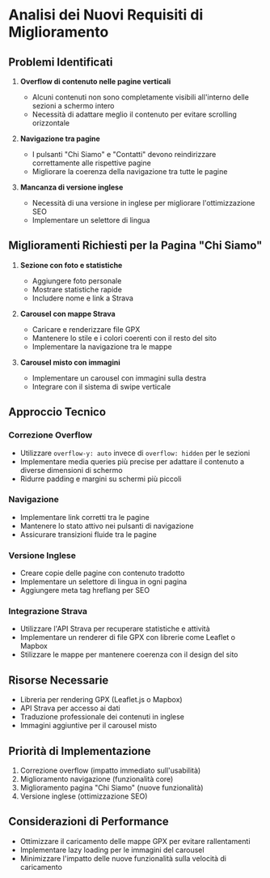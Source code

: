 # Analisi dei Nuovi Requisiti di Miglioramento

## Problemi Identificati
1. **Overflow di contenuto nelle pagine verticali**
   - Alcuni contenuti non sono completamente visibili all'interno delle sezioni a schermo intero
   - Necessità di adattare meglio il contenuto per evitare scrolling orizzontale

2. **Navigazione tra pagine**
   - I pulsanti "Chi Siamo" e "Contatti" devono reindirizzare correttamente alle rispettive pagine
   - Migliorare la coerenza della navigazione tra tutte le pagine

3. **Mancanza di versione inglese**
   - Necessità di una versione in inglese per migliorare l'ottimizzazione SEO
   - Implementare un selettore di lingua

## Miglioramenti Richiesti per la Pagina "Chi Siamo"
1. **Sezione con foto e statistiche**
   - Aggiungere foto personale
   - Mostrare statistiche rapide
   - Includere nome e link a Strava

2. **Carousel con mappe Strava**
   - Caricare e renderizzare file GPX
   - Mantenere lo stile e i colori coerenti con il resto del sito
   - Implementare la navigazione tra le mappe

3. **Carousel misto con immagini**
   - Implementare un carousel con immagini sulla destra
   - Integrare con il sistema di swipe verticale

## Approccio Tecnico

### Correzione Overflow
- Utilizzare `overflow-y: auto` invece di `overflow: hidden` per le sezioni
- Implementare media queries più precise per adattare il contenuto a diverse dimensioni di schermo
- Ridurre padding e margini su schermi più piccoli

### Navigazione
- Implementare link corretti tra le pagine
- Mantenere lo stato attivo nei pulsanti di navigazione
- Assicurare transizioni fluide tra le pagine

### Versione Inglese
- Creare copie delle pagine con contenuto tradotto
- Implementare un selettore di lingua in ogni pagina
- Aggiungere meta tag hreflang per SEO

### Integrazione Strava
- Utilizzare l'API Strava per recuperare statistiche e attività
- Implementare un renderer di file GPX con librerie come Leaflet o Mapbox
- Stilizzare le mappe per mantenere coerenza con il design del sito

## Risorse Necessarie
- Libreria per rendering GPX (Leaflet.js o Mapbox)
- API Strava per accesso ai dati
- Traduzione professionale dei contenuti in inglese
- Immagini aggiuntive per il carousel misto

## Priorità di Implementazione
1. Correzione overflow (impatto immediato sull'usabilità)
2. Miglioramento navigazione (funzionalità core)
3. Miglioramento pagina "Chi Siamo" (nuove funzionalità)
4. Versione inglese (ottimizzazione SEO)

## Considerazioni di Performance
- Ottimizzare il caricamento delle mappe GPX per evitare rallentamenti
- Implementare lazy loading per le immagini del carousel
- Minimizzare l'impatto delle nuove funzionalità sulla velocità di caricamento
